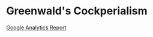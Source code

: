 # Greenwald's Cockperialism

[Google Analytics Report](https://analytics.google.com/analytics/web/#/report-home/a176936640w245010189p227901067)
